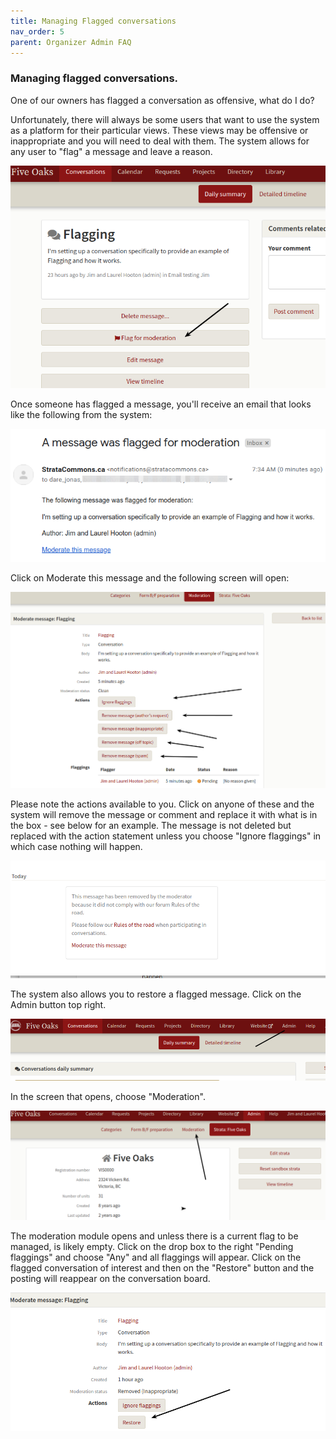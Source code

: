 ```yaml
---
title: Managing Flagged conversations
nav_order: 5
parent: Organizer Admin FAQ
---
```


### Managing flagged conversations.

One of our owners has flagged a conversation as offensive, what do I do?

Unfortunately, there will always be some users that want to use the system as a platform for their particular views.  These views may be offensive or inappropriate and you will need to deal with them.  The system allows for any user to "flag" a message and leave a reason.  

![](flagging/flag0.png)

Once someone has flagged a message, you'll receive an email that looks like the following from the system:

![](flagging/flag1.png)

Click on Moderate this message and the following screen will open:

![](flagging/flag2.png)

Please note the actions available to you.  Click on anyone of these and the system will remove the message or comment and replace it with what is in the box - see below for an example.  The message is not deleted but replaced with the action statement unless you choose "Ignore flaggings" in which case nothing will happen.

![](flagging/flag3.png)

The system also allows you to restore a flagged message.  Click on the Admin button top right.

![](flagging/flag4.png)

In the screen that opens, choose "Moderation".

![](flagging/flag5.png)

The moderation module opens and unless there is a current flag to be managed, is likely empty.  Click on the drop box to the right "Pending flaggings" and choose "Any" and all flaggings will appear.  Click on the flagged conversation of interest and then on the "Restore" button and the posting will reappear on the conversation board.

![](flagging/flag8.png)

